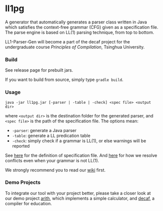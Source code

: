 # ll1pg

A generator that automatically generates a parser class written in Java which
satisfies the context-free grammar (CFG) given as a specification file. The parse engine is
based on LL(1) parsing technique, from top to bottom.

LL1-Parser-Gen will become a part of the decaf project for the undergraduate course _Principles of
Compilation_, Tsinghua University.

### Build

See release page for prebuilt jars.

If you want to build from source, simply type `gradle build`.

### Usage

```
java -jar ll1pg.jar [-parser | -table | -check] <spec file> <output dir>
```

where `<output dir>` is the destination folder for the generated parser, and `<spec file>` is the
path of the specification file. 
The options mean:

- `-parser`: generate a Java parser
- `-table`: generate a LL predication table
- `-check`: simply check if a grammar is LL(1), or else warnings will be reported

See [here](https://github.com/paulzfm/LL1-Parser-Gen/wiki/1.-Specification-File) for the definition of specification file.
And [here](https://github.com/paulzfm/ll1pg/wiki/2.-Resolving-Conflicts) for how we resolve conflicts
even when your grammar is not LL(1). 

We strongly recommend you to read our [wiki](https://github.com/paulzfm/LL1-Parser-Gen/wiki) first.

### Demo Projects

To integrate our tool with your project better, please take a closer look at our
demo project [arith](https://github.com/paulzfm/LL1-Parser-Gen/tree/master/demos/arith), which
implements a simple calculator, and [decaf](https://github.com/decaf-lang/decaf), a compiler for education.
